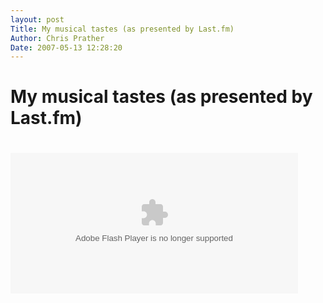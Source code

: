 ```yaml
---
layout: post
Title: My musical tastes (as presented by Last.fm)  
Author: Chris Prather
Date: 2007-05-13 12:28:20
---
```


# My musical tastes (as presented by Last.fm)
<style type="text/css">.lastfmWidget {float:left;width:100%;}.lastfmWidget object {float:left;}.lastfmWidget div {height:20px;}.lastfmWidget a {overflow:hidden;height:20px;margin:0;padding:0;text-decoration:none;}.lastfmHead a {float:left;background-repeat:no-repeat;background-position:0 -20px;}.lastfmHead a:hover {background-position: 0 0;}.lastfmFoot {clear:left;float:left;background-repeat:repeat-x;background-position:0 100%;}.lastfmFoot a {float:right;background-repeat:no-repeat;background-position:0 -20px;}.lastfmFoot a.config {width:85px;background-position: 0 -20px;}.lastfmFoot a.config:hover {background-position: 0 0;}.lastfmFoot a.view {width:74px;background-position:-85px -20px;}.lastfmFoot a.view:hover {background-position:-85px 0;}.lastfmFoot a.popup {width:25px;background-position:-159px -20px;}.lastfmFoot a.popup:hover {background-position:-159px 0;}</style>
<div class="lastfmWidget"><div class="lastfmHead" style="width:460px;"><a title="Top artists" href="http://www.last.fm/user/marceus/charts/" target="_blank" style="background-image:url(http://panther1.last.fm/widgets/images/header/quilt/artist_horizontal_black.gif);width:460px;"></a></div><object classid="clsid:d27cdb6e-ae6d-11cf-96b8-444553540000" width="460" height="225" codebase="http://fpdownload.macromedia.com/pub/shockwave/cabs/flash/swflash.cab%23version=7,0,0,0"><param name="bgcolor" value="000000" /><param name="movie" value="http://panther1.last.fm/widgets/quilt/6.swf" /><param name="quality" value="high" /><param name="allowScriptAccess" value="sameDomain" /><param name="FlashVars" value="type=user&amp;variable=marceus&amp;file=topartists&amp;bgColor=black&amp;theme=black" /><embed src="http://panther1.last.fm/widgets/quilt/6.swf" type="application/x-shockwave-flash" name="widgetPlayer" bgcolor="000000" width="460" height="225" quality="high" pluginspage="http://www.macromedia.com/go/getflashplayer"  FlashVars="type=user&amp;variable=marceus&amp;file=topartists&amp;bgColor=black&amp;theme=black" allowScriptAccess="sameDomain"></embed></object><div class="lastfmFoot" style="background-image:url(http://panther1.last.fm/widgets/images/footer/background/black.gif);width:460px;"><a class="popup" title="Load this quilt in a pop up" href="http://www.last.fm/tools/widgets/popup/?widget=quilt&amp;url=user%2Fmarceus%2Fpersonal&amp;quiltType=artist&amp;colour=black&amp;orient=horizontal&amp;height=large&amp;from=widget&amp;resize=1" target="_blank" onclick="window.open(this.href + '&amp;shrink=0', 'lastfm_popup', 'height=305, width=500, location=no, toolbar=no, menubar=no, directories=no, personalbar=no, status=no, resizable=yes, scrollbars=no'); return false;" style="background-image:url(http://panther1.last.fm/widgets/images/footer/black.gif);"></a><a class="view" title="View marceus's profile" href="http://www.last.fm/user/marceus/" target="_blank" style="background-image:url(http://panther1.last.fm/widgets/images/footer/black.gif);"></a><a class="config" title="Get your own" href="http://www.last.fm/tools/widgets/?widget=quilt&amp;url=user%2Fmarceus%2Fpersonal&amp;quiltType=artist&amp;colour=black&amp;orient=horizontal&amp;height=large&amp;from=widget" target="_blank" style="background-image:url(http://panther1.last.fm/widgets/images/footer/black.gif);"></a></div></div>
